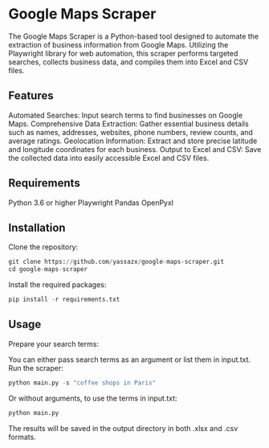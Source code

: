 # Google Maps Scraper
The Google Maps Scraper is a Python-based tool designed to automate the extraction of business information from Google Maps. Utilizing the Playwright library for web automation, this scraper performs targeted searches, collects business data, and compiles them into Excel and CSV files.

## Features
Automated Searches: Input search terms to find businesses on Google Maps.
Comprehensive Data Extraction: Gather essential business details such as names, addresses, websites, phone numbers, review counts, and average ratings.
Geolocation Information: Extract and store precise latitude and longitude coordinates for each business.
Output to Excel and CSV: Save the collected data into easily accessible Excel and CSV files.

## Requirements
Python 3.6 or higher
Playwright
Pandas
OpenPyxl

## Installation
Clone the repository:
```python
git clone https://github.com/yassazx/google-maps-scraper.git
cd google-maps-scraper
```

Install the required packages:
```python
pip install -r requirements.txt
```
## Usage
Prepare your search terms:

You can either pass search terms as an argument or list them in input.txt.
Run the scraper:
```python
python main.py -s "coffee shops in Paris"
```
Or without arguments, to use the terms in input.txt:
```python
python main.py
```

The results will be saved in the output directory in both .xlsx and .csv formats.
